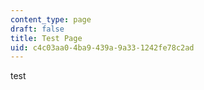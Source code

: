 ```yaml
---
content_type: page
draft: false
title: Test Page
uid: c4c03aa0-4ba9-439a-9a33-1242fe78c2ad
---
```

test
